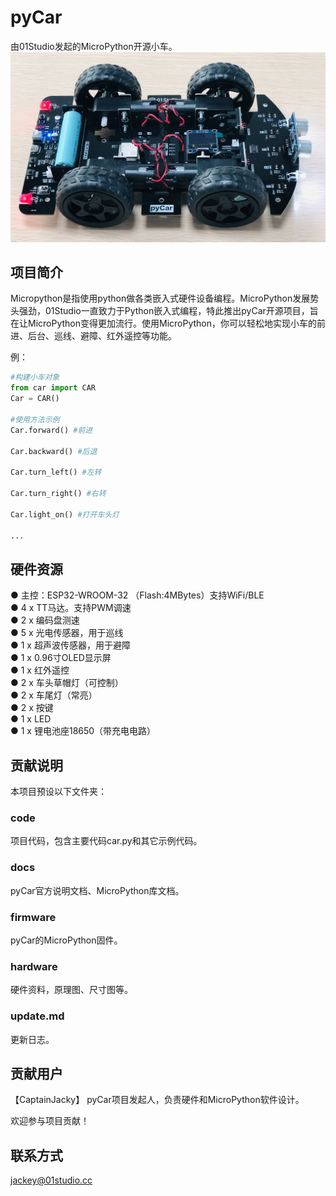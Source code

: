 # pyCar
由01Studio发起的MicroPython开源小车。  
![pyCar](https://github.com/01studio-lab/pyCar/blob/main/docs/manual/media/pyCar.jpg)

## 项目简介
Micropython是指使用python做各类嵌入式硬件设备编程。MicroPython发展势头强劲，01Studio一直致力于Python嵌入式编程，特此推出pyCar开源项目，旨在让MicroPython变得更加流行。使用MicroPython，你可以轻松地实现小车的前进、后台、巡线、避障、红外遥控等功能。

例：
```python
#构建小车对象
from car import CAR
Car = CAR()

#使用方法示例
Car.forward() #前进

Car.backward() #后退

Car.turn_left() #左转

Car.turn_right() #右转

Car.light_on() #打开车头灯

...
```

## 硬件资源
● 主控：ESP32-WROOM-32 （Flash:4MBytes）支持WiFi/BLE  
● 4 x TT马达。支持PWM调速  
● 2 x 编码盘测速  
● 5 x 光电传感器，用于巡线  
● 1 x 超声波传感器，用于避障  
● 1 x 0.96寸OLED显示屏  
● 1 x 红外遥控  
● 2 x 车头草帽灯（可控制）  
● 2 x 车尾灯（常亮）  
● 2 x 按键  
● 1 x LED  
● 1 x 锂电池座18650（带充电电路）  


## 贡献说明
本项目预设以下文件夹：

### code
项目代码，包含主要代码car.py和其它示例代码。

### docs
pyCar官方说明文档、MicroPython库文档。

### firmware
pyCar的MicroPython固件。

### hardware
硬件资料，原理图、尺寸图等。

### update.md
更新日志。

## 贡献用户
【CaptainJacky】 pyCar项目发起人，负责硬件和MicroPython软件设计。

欢迎参与项目贡献！

## 联系方式
jackey@01studio.cc